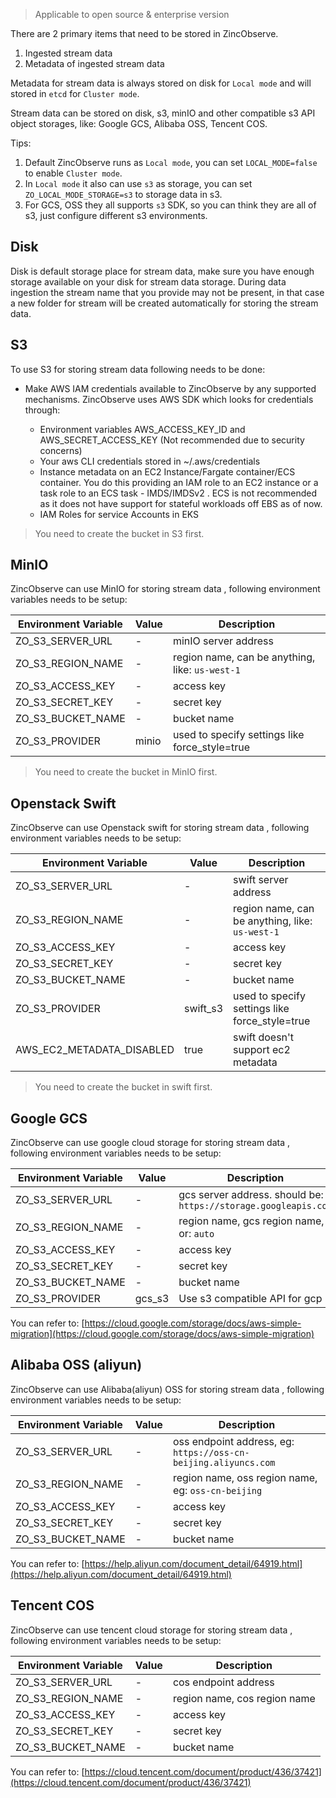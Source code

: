 > Applicable to open source & enterprise version

There are 2 primary items that need to be stored in ZincObserve. 

1. Ingested stream data
1. Metadata of ingested stream data

Metadata for stream data is always stored on disk for `Local mode` and will stored in `etcd` for `Cluster mode`.

Stream data can be stored on disk, s3, minIO and other compatible s3 API object storages, like: Google GCS, Alibaba OSS, Tencent COS. 

Tips:

1. Default ZincObserve runs as `Local mode`, you can set `LOCAL_MODE=false` to enable `Cluster mode`.
1. In `Local mode` it also can use `s3` as storage, you can set `ZO_LOCAL_MODE_STORAGE=s3` to storage data in s3.
1. For GCS, OSS they all supports `s3` SDK, so you can think they are all of s3, just configure different s3 environments.

## Disk

Disk is default storage place for stream data, make sure you have enough storage available on your disk for stream data storage. During data ingestion the stream name that you provide may not be present, in that case a new folder for stream will be created automatically for storing the stream data.

## S3

To use S3 for storing stream data following needs to be done:

* Make AWS IAM credentials available to ZincObserve by any supported mechanisms. ZincObserve uses AWS SDK which looks for credentials through:

    - Environment variables AWS_ACCESS_KEY_ID and AWS_SECRET_ACCESS_KEY (Not recommended due to security concerns)
    - Your aws CLI credentials stored in ~/.aws/credentials
    - Instance metadata on an EC2 Instance/Fargate container/ECS container. You do this providing an IAM role to an EC2 instance or a task role to an ECS task - IMDS/IMDSv2 . ECS is not recommended as it does not have support for stateful workloads off EBS as of now.
    - IAM Roles for service Accounts in EKS

> You need to create the bucket in S3 first.

## MinIO

ZincObserve can use MinIO for storing stream data , following environment variables needs to be setup:

| Environment Variable        | Value    | Description                                     |
| --------------------------- | -------- | ----------------------------------------------- |
| ZO_S3_SERVER_URL            | -        | minIO server address                            |
| ZO_S3_REGION_NAME           | -        | region name, can be anything, like: `us-west-1` |
| ZO_S3_ACCESS_KEY            | -        | access key                                      |
| ZO_S3_SECRET_KEY            | -        | secret key                                      |
| ZO_S3_BUCKET_NAME           | -        | bucket name                                     |
| ZO_S3_PROVIDER              | minio    | used to specify settings like force_style=true  |

> You need to create the bucket in MinIO first.

## Openstack Swift

ZincObserve can use Openstack swift for storing stream data , following environment variables needs to be setup:

| Environment Variable        | Value    | Description                                     |
| --------------------------- | -------- | ----------------------------------------------- |
| ZO_S3_SERVER_URL            | -        | swift server address                            |
| ZO_S3_REGION_NAME           | -        | region name, can be anything, like: `us-west-1` |
| ZO_S3_ACCESS_KEY            | -        | access key                                      |
| ZO_S3_SECRET_KEY            | -        | secret key                                      |
| ZO_S3_BUCKET_NAME           | -        | bucket name                                     |
| ZO_S3_PROVIDER              | swift_s3 | used to specify settings like force_style=true  |
| AWS_EC2_METADATA_DISABLED   | true     | swift doesn't support ec2 metadata              |

> You need to create the bucket in swift first.

## Google GCS

ZincObserve can use google cloud storage for storing stream data , following environment variables needs to be setup:

| Environment Variable        | Value    | Description                                     |
| --------------------------- | -------- | ----------------------------------------------- |
| ZO_S3_SERVER_URL            | -        | gcs server address. should be: `https://storage.googleapis.com` |
| ZO_S3_REGION_NAME           | -        | region name, gcs region name, or: `auto` |
| ZO_S3_ACCESS_KEY            | -        | access key                                      |
| ZO_S3_SECRET_KEY            | -        | secret key                                      |
| ZO_S3_BUCKET_NAME           | -        | bucket name                                     |
| ZO_S3_PROVIDER              | gcs_s3   | Use s3 compatible API for gcp                   |

You can refer to: [https://cloud.google.com/storage/docs/aws-simple-migration](https://cloud.google.com/storage/docs/aws-simple-migration)

## Alibaba OSS (aliyun)

ZincObserve can use Alibaba(aliyun) OSS for storing stream data , following environment variables needs to be setup:

| Environment Variable        | Value    | Description                                     |
| --------------------------- | -------- | ----------------------------------------------- |
| ZO_S3_SERVER_URL            | -        | oss endpoint address, eg: `https://oss-cn-beijing.aliyuncs.com` |
| ZO_S3_REGION_NAME           | -        | region name, oss region name, eg: `oss-cn-beijing` |
| ZO_S3_ACCESS_KEY            | -        | access key                                      |
| ZO_S3_SECRET_KEY            | -        | secret key                                      |
| ZO_S3_BUCKET_NAME           | -        | bucket name                                     |

You can refer to: [https://help.aliyun.com/document_detail/64919.html](https://help.aliyun.com/document_detail/64919.html)

## Tencent COS

ZincObserve can use tencent cloud storage for storing stream data , following environment variables needs to be setup:

| Environment Variable        | Value    | Description                                     |
| --------------------------- | -------- | ----------------------------------------------- |
| ZO_S3_SERVER_URL            | -        | cos endpoint address |
| ZO_S3_REGION_NAME           | -        | region name, cos region name |
| ZO_S3_ACCESS_KEY            | -        | access key                                      |
| ZO_S3_SECRET_KEY            | -        | secret key                                      |
| ZO_S3_BUCKET_NAME           | -        | bucket name                                     |

You can refer to: [https://cloud.tencent.com/document/product/436/37421](https://cloud.tencent.com/document/product/436/37421)
